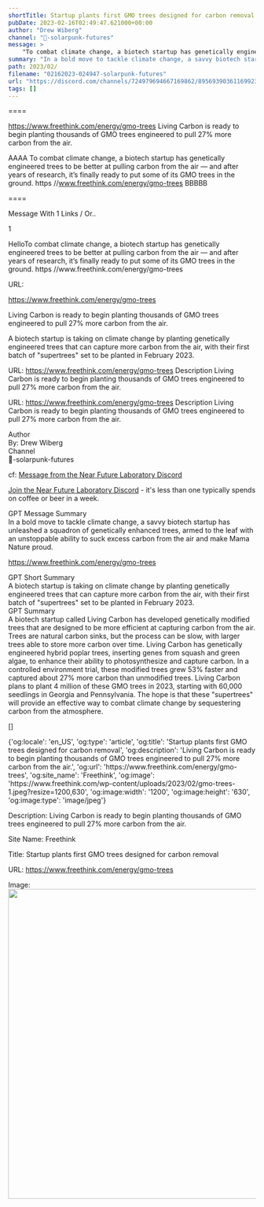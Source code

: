 ```yaml
---
shortTitle: Startup plants first GMO trees designed for carbon removal
pubDate: 2023-02-16T02:49:47.621000+00:00
author: "Drew Wiberg"
channel: "🔋-solarpunk-futures"
message: >
    "To combat climate change, a biotech startup has genetically engineered trees to be better at pulling carbon from the air — and after years of research, it’s finally ready to put some of its GMO trees in the ground. https //www.freethink.com/energy/gmo-trees"
summary: "In a bold move to tackle climate change, a savvy biotech startup has unleashed a squadron of genetically enhanced trees, armed to the leaf with an unstoppable ability to suck excess carbon from the air and make Mama Nature proud."
path: 2023/02/
filename: "02162023-024947-solarpunk-futures"
url: "https://discord.com/channels/724979694667169862/895693903611699231/1075609915080589433"
tags: []
---
```

====

https://www.freethink.com/energy/gmo-trees
Living Carbon is ready to begin planting thousands of GMO trees engineered to pull 27% more carbon from the air.
<!-- 

 -->

AAAA To combat climate change, a biotech startup has genetically engineered trees to be better at pulling carbon from the air — and after years of research, it’s finally ready to put some of its GMO trees in the ground. https //www.freethink.com/energy/gmo-trees BBBBB

====
<div class="metadata-title-header pt-3 pb-3 pl-2">Message  With 1 Links / Or..</div>    
<div class="human-content-container">  


<p>1</p>
<div style="font-family: var(--font-family-peak);">HelloTo combat climate change, a biotech startup has genetically engineered trees to be better at pulling carbon from the air — and after years of research, it’s finally ready to put some of its GMO trees in the ground. https //www.freethink.com/energy/gmo-trees</div>

URL: <p>https://www.freethink.com/energy/gmo-trees</p>
<p>Living Carbon is ready to begin planting thousands of GMO trees engineered to pull 27% more carbon from the air.</p>  <!-- Example: Display each item in a paragraph -->
<p>A biotech startup is taking on climate change by planting genetically engineered trees that can capture more carbon from the air, with their first batch of "supertrees" set to be planted in February 2023.</p>




URL: https://www.freethink.com/energy/gmo-trees
Description Living Carbon is ready to begin planting thousands of GMO trees engineered to pull 27% more carbon from the air.

</div>

<div class="bg-blue-300 p-4 rounded-md mb-4">

URL: https://www.freethink.com/energy/gmo-trees
Description Living Carbon is ready to begin planting thousands of GMO trees engineered to pull 27% more carbon from the air.

</div>

<div class="metadata-title-header pt-3 pb-3 pl-2">Author</div>    
<div class="bg-gray-200 p-4 rounded-md mb-4">   
By: Drew Wiberg
</div>

<div class="metadata-title-header pt-3 pb-3 pl-2">Channel</div>    
<div class="bg-gray-200 p-4 rounded-md mb-4">   
🔋-solarpunk-futures</span>
</div>

cf: <a href="">Message from the Near Future Laboratory Discord</a>

<a href="">Join the Near Future Laboratory Discord</a> - it's less than one typically spends on coffee or beer in a week. 

<div class="metadata-title-header pt-3 pb-3 pl-2">GPT Message Summary</div>    
<div class="robot-content-container">
In a bold move to tackle climate change, a savvy biotech startup has unleashed a squadron of genetically enhanced trees, armed to the leaf with an unstoppable ability to suck excess carbon from the air and make Mama Nature proud.
</div>
</div>


<a href="https://www.freethink.com/energy/gmo-trees">https://www.freethink.com/energy/gmo-trees</a><br/>

<div class="metadata-title-header pt-3 pb-3 pl-2">GPT Short Summary</div>
<div class="robot-content-container">
A biotech startup is taking on climate change by planting genetically engineered trees that can capture more carbon from the air, with their first batch of "supertrees" set to be planted in February 2023.
</div>

<div class="metadata-title-header pt-3 pb-3 pl-2">GPT Summary</div>
<div class="robot-content-container">
A biotech startup called Living Carbon has developed genetically modified trees that are designed to be more efficient at capturing carbon from the air. Trees are natural carbon sinks, but the process can be slow, with larger trees able to store more carbon over time. Living Carbon has genetically engineered hybrid poplar trees, inserting genes from squash and green algae, to enhance their ability to photosynthesize and capture carbon. In a controlled environment trial, these modified trees grew 53% faster and captured about 27% more carbon than unmodified trees. Living Carbon plans to plant 4 million of these GMO trees in 2023, starting with 60,000 seedlings in Georgia and Pennsylvania. The hope is that these "supertrees" will provide an effective way to combat climate change by sequestering carbon from the atmosphere.
</div>

<!-- Summary:  It’s putting 60,000 “supertrees’ in the ground in February 2023 . Startup plants first GMO trees designed for carbon removal . -->

[]

<div class="bg-gray-400"> {'og:locale': 'en_US', 'og:type': 'article', 'og:title': 'Startup plants first GMO trees designed for carbon removal', 'og:description': 'Living Carbon is ready to begin planting thousands of GMO trees engineered to pull 27% more carbon from the air.', 'og:url': 'https://www.freethink.com/energy/gmo-trees', 'og:site_name': 'Freethink', 'og:image': 'https://www.freethink.com/wp-content/uploads/2023/02/gmo-trees-1.jpeg?resize=1200,630', 'og:image:width': '1200', 'og:image:height': '630', 'og:image:type': 'image/jpeg'} </div>

Description: Living Carbon is ready to begin planting thousands of GMO trees engineered to pull 27% more carbon from the air.

Site Name: Freethink

Title: Startup plants first GMO trees designed for carbon removal

URL: https://www.freethink.com/energy/gmo-trees

Image: <img src="https://www.freethink.com/wp-content/uploads/2023/02/gmo-trees-1.jpeg?resize=1200,630" width="1200" height="630"/>


